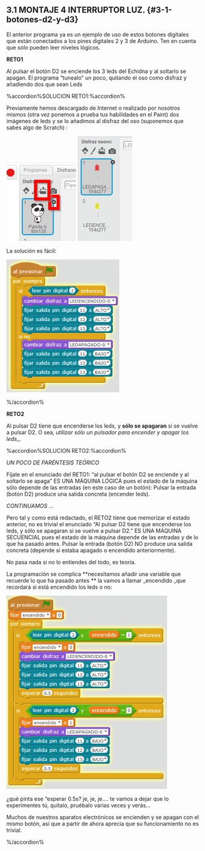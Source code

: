 ## 3.1 MONTAJE 4 INTERRUPTOR LUZ. {#3-1-botones-d2-y-d3}

El anterior programa ya es un ejemplo de uso de estos botones digitales que están conectados a los pines digitales 2 y 3 de Arduino.
Ten en cuenta que _sólo_ pueden leer niveles lógicos.

**RETO1**

Al pulsar el botón D2 se enciende los 3 leds del Echidna y al soltarlo se apagan. El programa “tunealo” un poco, quitando el oso como disfraz y añadiendo dos que sean Leds

%accordion%SOLUCION RETO1:%accordion%

Previamente hemos descargado de Internet o realizado por nosotros mismos (otra vez ponemos a prueba tus habilidades en el Paint) dos imágenes de leds y se lo añadimos al disfraz del oso (suponemos que sabes algo de Scratch) :

![](/images/image2.png)![](/images/image34.png)

La solución es fácil:

![](/images/image80.png)

%/accordion%

**RETO2**

Al pulsar D2 tiene que encenderse los leds, y **sólo se apagaran** si se vuelve a pulsar D2. O sea, _utilizar sólo un pulsador para encender y apagar los leds__.

%accordion%SOLUCION RETO2:%accordion%

_UN POCO DE PARÉNTESIS TEÓRICO_

Fíjate en el enunciado del RETO1: “al pulsar el botón D2 se enciende y al soltarlo se apaga” ES UNA MÁQUINA LÓGICA pues el estado de la máquina sólo depende de las entradas (en este caso de un botón): Pulsar la entrada (botón D2) produce una salida concreta (encender leds).

_CONTINUAMOS ..._

Pero tal y como está redactado, el RETO2 tiene que memorizar el estado anterior, no es trivial el enunciado “Al pulsar D2 tiene que encenderse los leds, y sólo se apagaran si se vuelve a pulsar D2.” ES UNA MÁQUINA SECUENCIAL pues el estado de la máquina depende de las entradas y de lo que ha pasado antes. Pulsar la entrada (botón D2) NO produce una salida concreta (depende si estaba apagado o encendido anteriormente).

No pasa nada si no lo entiendes del todo, es teoría.

La programación se complica **necesitamos añadir una variable que recuerde lo que ha pasado antes ** la vamos a llamar _encendido _que recordará si está encendido los leds o no:

![](/images/image56.png)

¿qué pinta ese “esperar 0.5s? je, je, je…. te vamos a dejar que lo experimentes tú, quitalo, pruébalo varias veces y verás…

Muchos de nuestros aparatos electrónicos se encienden y se apagan con el mismo botón, así que a partir de ahora aprecia que su funcionamiento no es trivial.

%/accordion%